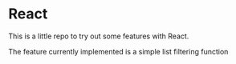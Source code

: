 # React

This is a little repo to try out some features with React. 

The feature currently implemented is a simple list filtering function


